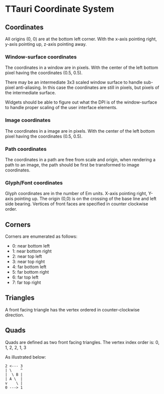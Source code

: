 # TTauri Coordinate System

## Coordinates
All origins (0, 0) are at the bottom left corner. With the x-axis pointing
right, y-axis pointing up, z-axis pointing away.

### Window-surface coordinates
The coordinates in a window are in pixels. With the center of the left bottom
pixel having the coordinates (0.5, 0.5).

There may be an intermediate 3x3 scaled window surface to handle sub-pixel
anti-aliasing. In this case the coordinates are still in pixels, but pixels
of the intermediate surface.

Widgets should be able to figure out what the DPI is of the window-surface to
handle proper scaling of the user interface elements.

### Image coordinates
The coordinates in a image are in pixels. With the center of the left bottom
pixel having the coordinates (0.5, 0.5).

### Path coordinates
The coordinates in a path are free from scale and origin, when rendering a
path to an image, the path should be first be transformed to image coordinates.

### Glyph/Font coordinates
Glyph coordinates are in the number of Em units.
X-axis pointing right, Y-axis pointing up.
The origin (0,0) is on the crossing of the base line and left side bearing.
Vertices of front faces are specified in counter clockwise order.

## Corners
Corners are enumerated as follows:
 - 0: near bottom left
 - 1: near bottom right
 - 2: near top left
 - 3: near top right
 - 4: far bottom left
 - 5: far bottom right
 - 6: far top left
 - 7: far top right

## Triangles
A front facing triangle has the vertex ordered in counter-clockwise direction.

## Quads
Quads are defined as two front facing triangles.
The vertex index order is: 0, 1, 2, 2, 1, 3

As illustrated below:

```
2 <--- 3
| \    ^
|  \ B |
| A \  |
v    \ |
0 ---> 1
```

